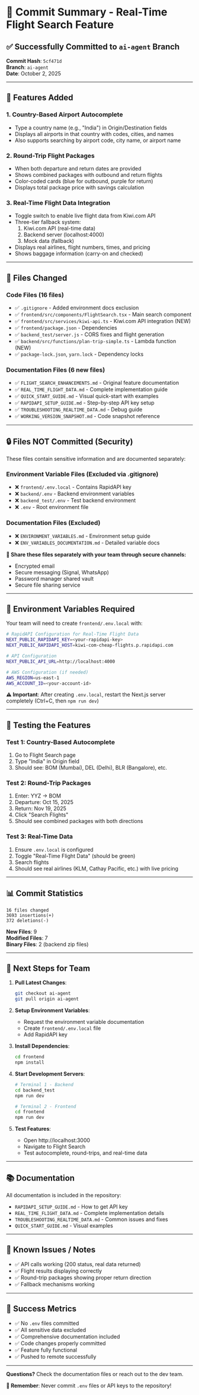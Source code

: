 # 🎉 Commit Summary - Real-Time Flight Search Feature

## ✅ Successfully Committed to `ai-agent` Branch

**Commit Hash**: `5cf471d`  
**Branch**: `ai-agent`  
**Date**: October 2, 2025

---

## 🚀 Features Added

### 1. **Country-Based Airport Autocomplete**
- Type a country name (e.g., "India") in Origin/Destination fields
- Displays all airports in that country with codes, cities, and names
- Also supports searching by airport code, city name, or airport name

### 2. **Round-Trip Flight Packages**
- When both departure and return dates are provided
- Shows combined packages with outbound and return flights
- Color-coded cards (blue for outbound, purple for return)
- Displays total package price with savings calculation

### 3. **Real-Time Flight Data Integration**
- Toggle switch to enable live flight data from Kiwi.com API
- Three-tier fallback system:
  1. Kiwi.com API (real-time data)
  2. Backend server (localhost:4000)
  3. Mock data (fallback)
- Displays real airlines, flight numbers, times, and pricing
- Shows baggage information (carry-on and checked)

---

## 📝 Files Changed

### Code Files (16 files)
- ✅ `.gitignore` - Added environment docs exclusion
- ✅ `frontend/src/components/FlightSearch.tsx` - Main search component
- ✅ `frontend/src/services/kiwi-api.ts` - Kiwi.com API integration (NEW)
- ✅ `frontend/package.json` - Dependencies
- ✅ `backend_test/server.js` - CORS fixes and flight generation
- ✅ `backend/src/functions/plan-trip-simple.ts` - Lambda function (NEW)
- ✅ `package-lock.json`, `yarn.lock` - Dependency locks

### Documentation Files (6 new files)
- ✅ `FLIGHT_SEARCH_ENHANCEMENTS.md` - Original feature documentation
- ✅ `REAL_TIME_FLIGHT_DATA.md` - Complete implementation guide
- ✅ `QUICK_START_GUIDE.md` - Visual quick-start with examples
- ✅ `RAPIDAPI_SETUP_GUIDE.md` - Step-by-step API key setup
- ✅ `TROUBLESHOOTING_REALTIME_DATA.md` - Debug guide
- ✅ `WORKING_VERSION_SNAPSHOT.md` - Code snapshot reference

---

## 🔒 Files NOT Committed (Security)

These files contain sensitive information and are documented separately:

### Environment Variable Files (Excluded via .gitignore)
- ❌ `frontend/.env.local` - Contains RapidAPI key
- ❌ `backend/.env` - Backend environment variables
- ❌ `backend_test/.env` - Test backend environment
- ❌ `.env` - Root environment file

### Documentation Files (Excluded)
- ❌ `ENVIRONMENT_VARIABLES.md` - Environment setup guide
- ❌ `ENV_VARIABLES_DOCUMENTATION.md` - Detailed variable docs

**📧 Share these files separately with your team through secure channels:**
- Encrypted email
- Secure messaging (Signal, WhatsApp)
- Password manager shared vault
- Secure file sharing service

---

## 🔑 Environment Variables Required

Your team will need to create `frontend/.env.local` with:

```bash
# RapidAPI Configuration for Real-Time Flight Data
NEXT_PUBLIC_RAPIDAPI_KEY=<your-rapidapi-key>
NEXT_PUBLIC_RAPIDAPI_HOST=kiwi-com-cheap-flights.p.rapidapi.com

# API Configuration
NEXT_PUBLIC_API_URL=http://localhost:4000

# AWS Configuration (if needed)
AWS_REGION=us-east-1
AWS_ACCOUNT_ID=<your-account-id>
```

**⚠️ Important**: After creating `.env.local`, restart the Next.js server completely (Ctrl+C, then `npm run dev`)

---

## 🧪 Testing the Features

### Test 1: Country-Based Autocomplete
1. Go to Flight Search page
2. Type "India" in Origin field
3. Should see: BOM (Mumbai), DEL (Delhi), BLR (Bangalore), etc.

### Test 2: Round-Trip Packages
1. Enter: YYZ → BOM
2. Departure: Oct 15, 2025
3. Return: Nov 19, 2025
4. Click "Search Flights"
5. Should see combined packages with both directions

### Test 3: Real-Time Data
1. Ensure `.env.local` is configured
2. Toggle "Real-Time Flight Data" (should be green)
3. Search flights
4. Should see real airlines (KLM, Cathay Pacific, etc.) with live pricing

---

## 📊 Commit Statistics

```
16 files changed
3693 insertions(+)
372 deletions(-)
```

**New Files**: 9  
**Modified Files**: 7  
**Binary Files**: 2 (backend zip files)

---

## 🔄 Next Steps for Team

1. **Pull Latest Changes**:
   ```bash
   git checkout ai-agent
   git pull origin ai-agent
   ```

2. **Setup Environment Variables**:
   - Request the environment variable documentation
   - Create `frontend/.env.local` file
   - Add RapidAPI key

3. **Install Dependencies**:
   ```bash
   cd frontend
   npm install
   ```

4. **Start Development Servers**:
   ```bash
   # Terminal 1 - Backend
   cd backend_test
   npm run dev

   # Terminal 2 - Frontend
   cd frontend
   npm run dev
   ```

5. **Test Features**:
   - Open http://localhost:3000
   - Navigate to Flight Search
   - Test autocomplete, round-trips, and real-time data

---

## 📚 Documentation

All documentation is included in the repository:
- `RAPIDAPI_SETUP_GUIDE.md` - How to get API key
- `REAL_TIME_FLIGHT_DATA.md` - Complete implementation details
- `TROUBLESHOOTING_REALTIME_DATA.md` - Common issues and fixes
- `QUICK_START_GUIDE.md` - Visual examples

---

## 🐛 Known Issues / Notes

- ✅ API calls working (200 status, real data returned)
- ✅ Flight results displaying correctly
- ✅ Round-trip packages showing proper return direction
- ✅ Fallback mechanisms working

---

## 🎯 Success Metrics

- ✅ No `.env` files committed
- ✅ All sensitive data excluded
- ✅ Comprehensive documentation included
- ✅ Code changes properly committed
- ✅ Feature fully functional
- ✅ Pushed to remote successfully

---

**Questions?** Check the documentation files or reach out to the dev team.

**🔐 Remember**: Never commit `.env` files or API keys to the repository!
